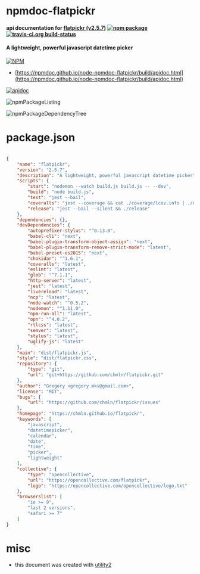# npmdoc-flatpickr

#### api documentation for  [flatpickr (v2.5.7)](https://chmln.github.io/flatpickr)  [![npm package](https://img.shields.io/npm/v/npmdoc-flatpickr.svg?style=flat-square)](https://www.npmjs.org/package/npmdoc-flatpickr) [![travis-ci.org build-status](https://api.travis-ci.org/npmdoc/node-npmdoc-flatpickr.svg)](https://travis-ci.org/npmdoc/node-npmdoc-flatpickr)

#### A lightweight, powerful javascript datetime picker

[![NPM](https://nodei.co/npm/flatpickr.png?downloads=true&downloadRank=true&stars=true)](https://www.npmjs.com/package/flatpickr)

- [https://npmdoc.github.io/node-npmdoc-flatpickr/build/apidoc.html](https://npmdoc.github.io/node-npmdoc-flatpickr/build/apidoc.html)

[![apidoc](https://npmdoc.github.io/node-npmdoc-flatpickr/build/screenCapture.buildCi.browser.%252Ftmp%252Fbuild%252Fapidoc.html.png)](https://npmdoc.github.io/node-npmdoc-flatpickr/build/apidoc.html)

![npmPackageListing](https://npmdoc.github.io/node-npmdoc-flatpickr/build/screenCapture.npmPackageListing.svg)

![npmPackageDependencyTree](https://npmdoc.github.io/node-npmdoc-flatpickr/build/screenCapture.npmPackageDependencyTree.svg)



# package.json

```json

{
    "name": "flatpickr",
    "version": "2.5.7",
    "description": "A lightweight, powerful javascript datetime picker",
    "scripts": {
        "start": "nodemon --watch build.js build.js -- --dev",
        "build": "node build.js",
        "test": "jest --bail",
        "coveralls": "jest --coverage && cat ./coverage/lcov.info | ./node_modules/coveralls/bin/coveralls.js",
        "release": "jest --bail --silent && ./release"
    },
    "dependencies": {},
    "devDependencies": {
        "autoprefixer-stylus": "^0.13.0",
        "babel-cli": "next",
        "babel-plugin-transform-object-assign": "next",
        "babel-plugin-transform-remove-strict-mode": "latest",
        "babel-preset-es2015": "next",
        "chokidar": "^1.6.1",
        "coveralls": "latest",
        "eslint": "latest",
        "glob": "^7.1.1",
        "http-server": "latest",
        "jest": "latest",
        "livereload": "latest",
        "ncp": "latest",
        "node-watch": "^0.5.2",
        "nodemon": "^1.11.0",
        "npm-run-all": "latest",
        "opn": "^4.0.2",
        "rtlcss": "latest",
        "semver": "latest",
        "stylus": "latest",
        "uglify-js": "latest"
    },
    "main": "dist/flatpickr.js",
    "style": "dist/flatpickr.css",
    "repository": {
        "type": "git",
        "url": "git+https://github.com/chmln/flatpickr.git"
    },
    "author": "Gregory <gregory.mkv@gmail.com>",
    "license": "MIT",
    "bugs": {
        "url": "https://github.com/chmln/flatpickr/issues"
    },
    "homepage": "https://chmln.github.io/flatpickr",
    "keywords": [
        "javascript",
        "datetimepicker",
        "calendar",
        "date",
        "time",
        "picker",
        "lightweight"
    ],
    "collective": {
        "type": "opencollective",
        "url": "https://opencollective.com/flatpickr",
        "logo": "https://opencollective.com/opencollective/logo.txt"
    },
    "browserslist": [
        "ie >= 9",
        "last 2 versions",
        "safari >= 7"
    ]
}
```



# misc
- this document was created with [utility2](https://github.com/kaizhu256/node-utility2)

